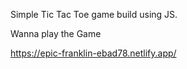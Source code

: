 Simple Tic Tac Toe game build using JS.

Wanna play the Game

https://epic-franklin-ebad78.netlify.app/
